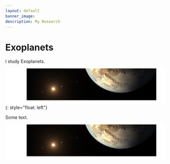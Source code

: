```yaml
---
layout: default
banner_image:
description: My Research
---
```


# Exoplanets

I study Exoplanets.

![image](banner.png){: style="float: left"}

Some text.

![image](banner.png)
